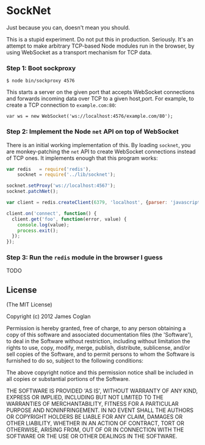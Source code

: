 # SockNet

Just because you can, doesn't mean you should.

This is a stupid experiment. Do not put this in production. Seriously. It's an
attempt to make arbitrary TCP-based Node modules run in the browser, by
using WebSocket as a transport mechanism for TCP data.

### Step 1: Boot sockproxy

    $ node bin/sockproxy 4576

This starts a server on the given port that accepts WebSocket connections and
forwards incoming data over TCP to a given host,port. For example, to create a
TCP connection to `example.com:80`:

    var ws = new WebSocket('ws://localhost:4576/example.com/80');

### Step 2: Implement the Node `net` API on top of WebSocket

There is an initial working implementation of this. By loading `socknet`, you
are monkey-patching the `net` API to create WebSocket connections instead of TCP
ones. It implements enough that this program works:

```js
var redis   = require('redis'),
    socknet = require('../lib/socknet');

socknet.setProxy('ws://localhost:4567');
socknet.patchNet();

var client = redis.createClient(6379, 'localhost', {parser: 'javascript'});

client.on('connect', function() {
  client.get('foo', function(error, value) {
    console.log(value);
    process.exit();
  });
});
```

### Step 3: Run the `redis` module in the browser I guess

TODO


## License

(The MIT License)

Copyright (c) 2012 James Coglan

Permission is hereby granted, free of charge, to any person obtaining a copy of
this software and associated documentation files (the 'Software'), to deal in
the Software without restriction, including without limitation the rights to use,
copy, modify, merge, publish, distribute, sublicense, and/or sell copies of the
Software, and to permit persons to whom the Software is furnished to do so,
subject to the following conditions:

The above copyright notice and this permission notice shall be included in all
copies or substantial portions of the Software.

THE SOFTWARE IS PROVIDED 'AS IS', WITHOUT WARRANTY OF ANY KIND, EXPRESS OR
IMPLIED, INCLUDING BUT NOT LIMITED TO THE WARRANTIES OF MERCHANTABILITY, FITNESS
FOR A PARTICULAR PURPOSE AND NONINFRINGEMENT. IN NO EVENT SHALL THE AUTHORS OR
COPYRIGHT HOLDERS BE LIABLE FOR ANY CLAIM, DAMAGES OR OTHER LIABILITY, WHETHER
IN AN ACTION OF CONTRACT, TORT OR OTHERWISE, ARISING FROM, OUT OF OR IN
CONNECTION WITH THE SOFTWARE OR THE USE OR OTHER DEALINGS IN THE SOFTWARE.

